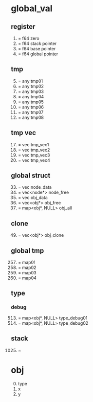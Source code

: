 # global_val

## register
001. = f64 zero
002. = f64 stack pointer
003. = f64 base pointer
004. = f64 global pointer

## tmp
005. = any tmp01
006. = any tmp02
007. = any tmp03
008. = any tmp04
009. = any tmp05
010. = any tmp06
011. = any tmp07
012. = any tmp08

## tmp vec
017. = vec<any> tmp_vec1
018. = vec<any> tmp_vec2
019. = vec<any> tmp_vec3
020. = vec<any> tmp_vec4

## global struct
033. = vec<node> node_data
034. = vec<node*> node_free
035. = vec<obj> obj_data
036. = vec<obj*> obj_free
037. = map<obj*, NULL> obj_all

## clone
049. = vec<obj*> obj_clone

## global tmp
257. = map01
258. = map02
259. = map03
260. = map04

## type
### debug
513. = map<obj*, NULL> type_debug01
514. = map<obj*, NULL> type_debug02

## stack
1025. ~

# obj
00. type
01. x
02. y